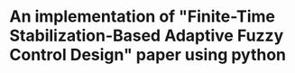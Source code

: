 # An implementation of "Finite-Time Stabilization-Based Adaptive Fuzzy Control Design" paper using python